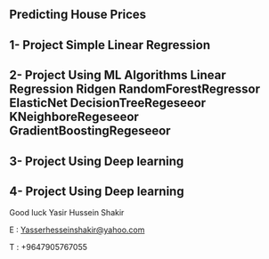 Predicting House Prices
--
1- Project 
Simple Linear Regression
--
2- Project
Using ML Algorithms
Linear Regression
Ridgen
RandomForestRegressor
ElasticNet
DecisionTreeRegeseeor
KNeighboreRegeseeor
GradientBoostingRegeseeor
--
3- Project
Using Deep learning
--
4- Project
Using Deep learning
--
Good luck
Yasir Hussein Shakir

E : Yasserhesseinshakir@yahoo.com

T : +9647905767055
